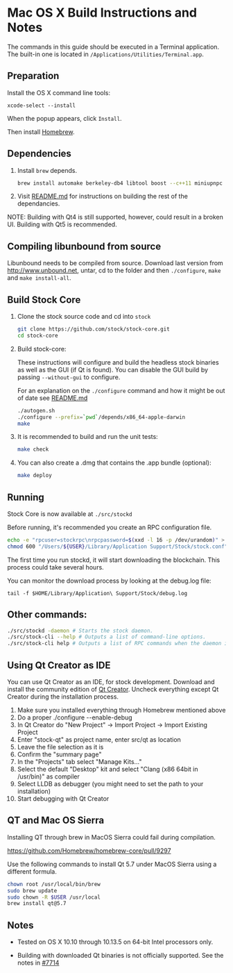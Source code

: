 # Mac OS X Build Instructions and Notes

The commands in this guide should be executed in a Terminal application.
The built-in one is located in `/Applications/Utilities/Terminal.app`.

## Preparation

Install the OS X command line tools:

`xcode-select --install`

When the popup appears, click `Install`.

Then install [Homebrew](http://brew.sh).

## Dependencies

1. Install `brew` depends.

    ```bash
    brew install automake berkeley-db4 libtool boost --c++11 miniupnpc openssl pkg-config homebrew/core/protobuf260 --c++11 qt5 libevent curl
    ```

2. Visit [README.md](../depends/README.md) for instructions on building the rest of the dependancies.

NOTE: Building with Qt4 is still supported, however, could result in a broken UI. Building with Qt5 is recommended.

## Compiling libunbound from source

Libunbound needs to be compiled from source. Download last version from http://www.unbound.net, untar, cd to the folder and then `./configure`, `make` and `make install-all`.


## Build Stock Core

1.  Clone the stock source code and cd into `stock`

    ```bash
    git clone https://github.com/stock/stock-core.git
    cd stock-core
    ```

2. Build stock-core:

    These instructions will configure and build the headless stock binaries as well as the GUI (if Qt is found).
    You can disable the GUI build by passing `--without-gui` to configure.

    For an explanation on the `./configure` command and how it might be out of date see [README.md](README.md)

    ```bash
    ./autogen.sh
    ./configure --prefix=`pwd`/depends/x86_64-apple-darwin
    make
    ```

3. It is recommended to build and run the unit tests:

    ```bash
    make check
    ```

4. You can also create a .dmg that contains the .app bundle (optional):

    ```bash
    make deploy
    ```

## Running

Stock Core is now available at `./src/stockd`

Before running, it's recommended you create an RPC configuration file.

```bash
echo -e "rpcuser=stockrpc\nrpcpassword=$(xxd -l 16 -p /dev/urandom)" > "/Users/${USER}/Library/Application Support/Stock/stock.conf"
chmod 600 "/Users/${USER}/Library/Application Support/Stock/stock.conf"
```

The first time you run stockd, it will start downloading the blockchain. This process could take several hours.

You can monitor the download process by looking at the debug.log file:

`tail -f $HOME/Library/Application\ Support/Stock/debug.log`

## Other commands:

```bash
./src/stockd -daemon # Starts the stock daemon.
./src/stock-cli --help # Outputs a list of command-line options.
./src/stock-cli help # Outputs a list of RPC commands when the daemon is running.
```

## Using Qt Creator as IDE

You can use Qt Creator as an IDE, for stock development.
Download and install the community edition of [Qt Creator](https://www.qt.io/download/).
Uncheck everything except Qt Creator during the installation process.

1. Make sure you installed everything through Homebrew mentioned above
2. Do a proper ./configure --enable-debug
3. In Qt Creator do "New Project" -> Import Project -> Import Existing Project
4. Enter "stock-qt" as project name, enter src/qt as location
5. Leave the file selection as it is
6. Confirm the "summary page"
7. In the "Projects" tab select "Manage Kits..."
8. Select the default "Desktop" kit and select "Clang (x86 64bit in /usr/bin)" as compiler
9. Select LLDB as debugger (you might need to set the path to your installation)
10. Start debugging with Qt Creator

## QT and Mac OS Sierra

Installing QT through brew in MacOS Sierra could fail during compilation.

https://github.com/Homebrew/homebrew-core/pull/9297

Use the following commands to install Qt 5.7 under MacOS Sierra using a different formula.

```bash
chown root /usr/local/bin/brew
sudo brew update
sudo chown -R $USER /usr/local
brew install qt@5.7
```

## Notes

- Tested on OS X 10.10 through 10.13.5 on 64-bit Intel processors only.

- Building with downloaded Qt binaries is not officially supported. See the notes in [#7714](https://github.com/stock/stock/issues/7714)
